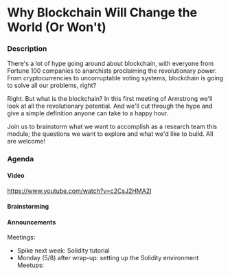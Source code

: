 # Why Blockchain Will Change the World (Or Won't)
### Description
There's a lot of hype going around about blockchain, with everyone from Fortune 100 companies to anarchists proclaiming the revolutionary power. From cryptocurrencies to uncorruptable voting systems, blockchain is going to solve all our problems, right?

Right. But what is the blockchain? In this first meeting of Armstrong we'll look at all the revolutionary potential. And we'll cut through the hype and give a simple definition anyone can take to a happy hour.

Join us to brainstorm what we want to accomplish as a research team this module; the questions we want to explore and what we'd like to build. All are welcome!

### Agenda
#### Video
https://www.youtube.com/watch?v=c2CsJ2HMA2I
#### Brainstorming
#### Announcements
Meetings:
* Spike next week: Solidity tutorial
* Monday (5/8) after wrap-up: setting up the Solidity environment
Meetups:
